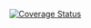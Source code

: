 [![Coverage Status](https://coveralls.io/repos/github/dgopstein-nyu-swe1/swe1-app/badge.svg?branch=continuous-integration)](https://coveralls.io/github/dgopstein-nyu-swe1/swe1-app?branch=continuous-integration)
